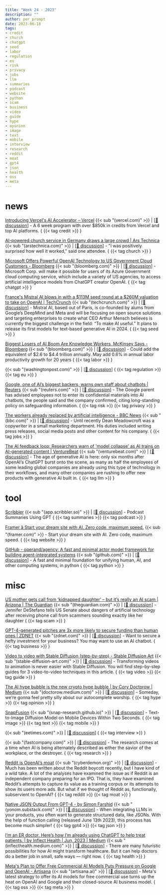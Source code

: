 ```yaml
---
title: "Week 24 - 2023"
description: ""
author: per_prompt
date: 2023-06-18
tags:
- credit
- church
- chatgpt
- seed
- labor
- regulation
- eu
- risk
- privacy
- jobs
- llm
- summaries
- podcast
- website
- python
- scam
- business
- video
- guide
- hype
- opinion
- image
- text
- mobile
- interview
- research
- reddit
- moat
- gpt4
- json
- health
- oss
- meta
---
```


# news

[Introducing Vercel's AI Accelerator – Vercel](https://vercel.com/blog/vercel-ai-accelerator) {{< sub "(vercel.com)" >}} | [[:speech_balloon: discussion](https://news.ycombinator.com/item?id=36327911)] - A 6 week program with over $850k in credits from Vercel and top AI platforms. { {{< tag credit >}} }

[AI-powered church service in Germany draws a large crowd | Ars Technica](https://arstechnica.com/information-technology/2023/06/chatgpt-takes-the-pulpit-ai-leads-experimental-church-service-in-germany/) {{< sub "(arstechnica.com)" >}} | [[:speech_balloon: discussion](https://news.ycombinator.com/item?id=36297251)] - "I was positively surprised how well it worked," said one attendee. { {{< tag church >}} }

[Microsoft Offers Powerful OpenAI Technology to US Government Cloud Customers - Bloomberg](https://www.bloomberg.com/news/articles/2023-06-07/microsoft-offers-powerful-openai-technology-to-us-government-cloud-customers) {{< sub "(bloomberg.com)" >}} | [[:speech_balloon: discussion](https://news.ycombinator.com/item?id=36310619)] - Microsoft Corp. will make it possible for users of its Azure Government cloud computing service, which include a variety of US agencies, to access artificial intelligence models from ChatGPT creator OpenAI. { {{< tag chatgpt >}} }

[France's Mistral AI blows in with a $113M seed round at a $260M valuation to take on OpenAI | TechCrunch](https://techcrunch.com/2023/06/13/frances-mistral-ai-blows-in-with-a-113m-seed-round-at-a-260m-valuation-to-take-on-openai/) {{< sub "(techcrunch.com)" >}} | [[:speech_balloon: discussion](https://news.ycombinator.com/item?id=36326706)] - Mistral AI, based out of Paris, is co-founded by alums from Google’s DeepMind and Meta and will be focusing on open source solutions and targeting enterprises to create what CEO Arthur Mensch believes is currently the biggest challenge in the field: “To make AI useful.” It plans to release its first models for text-based generative AI in 2024. { {{< tag seed >}} }

[Biggest Losers of AI Boom Are Knowledge Workers, McKinsey Says - Bloomberg](https://www.bloomberg.com/news/articles/2023-06-14/biggest-losers-of-ai-boom-are-knowledge-workers-mckinsey-says) {{< sub "(bloomberg.com)" >}} | [[:speech_balloon: discussion](https://news.ycombinator.com/item?id=36324942)] - Could add the equivalent of $2.6 to $4.4 trillion annually. May add 0.6% in annual labor productivity growth for 20 years { {{< tag labor >}} }

[](https://www.washingtonpost.com/technology/2023/06/14/eu-parliament-approves-ai-act/) {{< sub "(washingtonpost.com)" >}} | [[:speech_balloon: discussion](https://news.ycombinator.com/item?id=36326420)] { {{< tag regulation >}} {{< tag eu >}} }

[Google, one of AI’s biggest backers, warns own staff about chatbots | Reuters](https://www.reuters.com/technology/google-one-ais-biggest-backers-warns-own-staff-about-chatbots-2023-06-15/) {{< sub "(reuters.com)" >}} | [[:speech_balloon: discussion](https://news.ycombinator.com/item?id=36341188)] - The Google parent has advised employees not to enter its confidential materials into AI chatbots, the people said and the company confirmed, citing long-standing policy on safeguarding information. { {{< tag risk >}} {{< tag privacy >}} }

[The workers already replaced by artificial intelligence - BBC News](https://www.bbc.com/news/business-65906521) {{< sub "(bbc.com)" >}} | [[:speech_balloon: discussion](https://news.ycombinator.com/item?id=36353351)] - Until recently Dean Meadowcroft was a copywriter in a small marketing department. His duties included writing press releases, social media posts and other content for his company. { {{< tag jobs >}} }

[The AI feedback loop: Researchers warn of 'model collapse' as AI trains on AI-generated content | VentureBeat](https://venturebeat.com/ai/the-ai-feedback-loop-researchers-warn-of-model-collapse-as-ai-trains-on-ai-generated-content/) {{< sub "(venturebeat.com)" >}} | [[:speech_balloon: discussion](https://news.ycombinator.com/item?id=36368848)] - The age of generative AI is here: only six months after OpenAI‘s ChatGPT burst onto the scene, as many as half the employees of some leading global companies are already using this type of technology in their workflows, and many other companies are rushing to offer new products with generative AI built in. { {{< tag llm >}} }

# tool

[Scribbler](https://app.scribbler.so/) {{< sub "(app.scribbler.so)" >}} | [[:speech_balloon: discussion](https://news.ycombinator.com/item?id=36325812)] - Podcast Summaries Using GPT { {{< tag summaries >}} {{< tag podcast >}} }

[Framer â  Start your dream site with AI. Zero code, maximum speed.](https://www.framer.com/) {{< sub "(framer.com)" >}} - Start your dream site with AI. Zero code, maximum speed. { {{< tag website >}} }

[GitHub - operand/agency: A fast and minimal actor model framework for building agent-integrated systems](https://github.com/operand/agency) {{< sub "(github.com)" >}} | [[:speech_balloon: discussion](https://news.ycombinator.com/item?id=36326587)] - A fast and minimal foundation for unifying human, AI, and other computing systems, in python { {{< tag python >}} }

# misc

[US mother gets call from ‘kidnapped daughter’ – but it’s really an AI scam | Arizona | The Guardian](https://www.theguardian.com/us-news/2023/jun/14/ai-kidnapping-scam-senate-hearing-jennifer-destefano) {{< sub "(theguardian.com)" >}} | [[:speech_balloon: discussion](https://news.ycombinator.com/item?id=36334085)] - Jennifer DeStefano tells US Senate about dangers of artificial technology after receiving phone call from scammers sounding exactly like her daughter { {{< tag scam >}} }

[GPT-4-generated pitches are 3x more likely to secure funding than human ones | ZDNET](https://www.zdnet.com/article/gpt-4-generated-pitches-are-3x-more-likely-to-secure-funding-than-human-ones/) {{< sub "(zdnet.com)" >}} | [[:speech_balloon: discussion](https://news.ycombinator.com/item?id=36332196)] - Want to secure a hefty investment for your business? You may want to use an AI chatbot. { {{< tag business >}} }

[Video to video with Stable Diffusion (step-by-step) - Stable Diffusion Art](https://stable-diffusion-art.com/video-to-video/) {{< sub "(stable-diffusion-art.com)" >}} | [[:speech_balloon: discussion](https://news.ycombinator.com/item?id=36288294)] - Transforming videos to animation is never easier with Stable Diffusion. You will find step-by-step guides for 3 video-to-video techniques in this article. { {{< tag video >}} {{< tag guide >}} }

[The AI hype bubble is the new crypto hype bubble | by Cory Doctorow | Medium](https://doctorow.medium.com/the-ai-hype-bubble-is-the-new-crypto-hype-bubble-74e53028631e) {{< sub "(doctorow.medium.com)" >}} | [[:speech_balloon: discussion](https://news.ycombinator.com/item?id=36285790)] - Someday, we’re gonna feel pretty silly about our autocomplete worship. { {{< tag hype >}} {{< tag opinion >}} }

[SnapFusion](https://snap-research.github.io/SnapFusion/) {{< sub "(snap-research.github.io)" >}} | [[:speech_balloon: discussion](https://news.ycombinator.com/item?id=36304716)] - Text-to-Image Diffusion Model on Mobile Devices Within Two Seconds. { {{< tag image >}} {{< tag text >}} {{< tag mobile >}} }

[](https://www.eetimes.com/jim-keller-on-ai-risc-v-tenstorrents-move-to-edge-ip/) {{< sub "(eetimes.com)" >}} | [[:speech_balloon: discussion](https://news.ycombinator.com/item?id=36310145)] { {{< tag interview >}} }

[](https://www.fastcompany.com/90908572/working-with-ai-tools-is-making-employees-lonely-and-prone-to-drinking-a-study-finds) {{< sub "(fastcompany.com)" >}} | [[:speech_balloon: discussion](https://news.ycombinator.com/item?id=36307693)] - The research comes at a time when AI is being alternately described as either the savior of the workplace, or the destroyer. { {{< tag research >}} }

[Reddit is OpenAI’s moat](https://www.cyberdemon.org/2023/06/14/reddit-moat.html) {{< sub "(cyberdemon.org)" >}} | [[:speech_balloon: discussion](https://news.ycombinator.com/item?id=36325958)] - Much has been written about the Reddit boycott recently, but I have kind of a wild take. A lot of the analyses have examined the issue as if Reddit is an independent company preparing for an IPO. That is, they have examined Reddit’s attempts to capture its value as a training corpus or its attempts to show its users more ads. But what if we thought of Reddit as, functionally, subservient to OpenAI? { {{< tag reddit >}} {{< tag moat >}} }

[Native JSON Output From GPT-4 - by Simon Farshid](https://yonom.substack.com/p/native-json-output-from-gpt-4) {{< sub "(yonom.substack.com)" >}} | [[:speech_balloon: discussion](https://news.ycombinator.com/item?id=36330972)] - When integrating LLMs in your products, you often want to generate structured data, like JSONs. With the help of function calling (released June 13th 2023), this process has become much simpler!  { {{< tag gpt4 >}} {{< tag json >}} }

[I’m an ER doctor. Here’s how I’m already using ChatGPT to help treat patients. | by Inflect Health | Jun, 2023 | Medium](https://inflecthealth.medium.com/im-an-er-doctor-here-s-how-i-m-already-using-chatgpt-to-help-treat-patients-a023615c65b6) {{< sub "(inflecthealth.medium.com)" >}} | [[:speech_balloon: discussion](https://news.ycombinator.com/item?id=36332999)] - There are many futuristic possibilities for how AI might transform healthcare. But it can help doctors do a better job in small, safe ways — right now. { {{< tag health >}} }

[Meta's Plan to Offer Free Commercial AI Models Puts Pressure on Google and OpenAI - Artisana](https://www.artisana.ai/articles/metas-plan-to-offer-free-commercial-ai-models-puts-pressure-on-google-and) {{< sub "(artisana.ai)" >}} | [[:speech_balloon: discussion](https://news.ycombinator.com/item?id=36360452)] - Meta's latest strategy to offer its AI models for free commercial use turns up the heat on OpenAI and Google and their closed-source AI business model. { {{< tag oss >}} {{< tag meta >}} }

